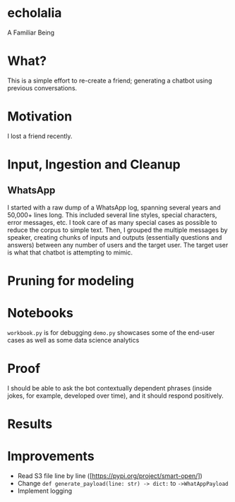 # echolalia
A Familiar Being

# What?
This is a simple effort to re-create a friend; generating a chatbot using previous conversations.

# Motivation
I lost a friend recently.

# Input, Ingestion and Cleanup
## WhatsApp
I started with a raw dump of a WhatsApp log, spanning several years and 50,000+ lines long. This included several line styles, special characters, error messages, etc. I took care of as many special cases as possible to reduce the corpus to simple text. Then, I grouped the multiple messages by speaker, creating chunks of inputs and outputs (essentially questions and answers) between any number of users and the target user. The target user is what that chatbot is attempting to mimic. 

# Pruning for modeling

# Notebooks
`workbook.py` is for debugging
`demo.py` showcases some of the end-user cases as well as some data science analytics


# Proof
I should be able to ask the bot contextually dependent phrases (inside jokes, for example, developed over time), and it should respond positively.

# Results


# Improvements

- Read S3 file line by line ([https://pypi.org/project/smart-open/])
- Change `def generate_payload(line: str) -> dict:` to `->WhatAppPayload`
- Implement logging